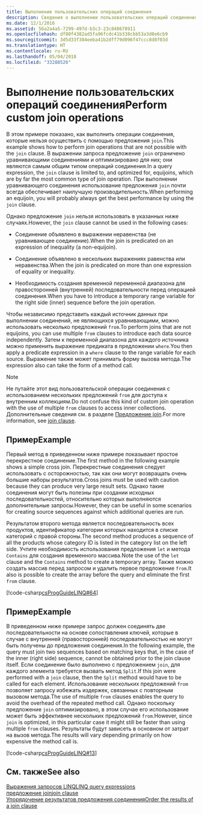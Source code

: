 ```yaml
---
title: Выполнение пользовательских операций соединения
description: Сведения о выполнении пользовательских операций соединения.
ms.date: 12/1/2016
ms.assetid: 56a2a4a5-7299-497d-b3c3-23c848678911
ms.openlocfilehash: df80f4382ad5fa96fcdc41b338cbb53a3d8e6cb9
ms.sourcegitcommit: 3d5d33f384eeba41b2dff79d096f47ccc8d8f03d
ms.translationtype: HT
ms.contentlocale: ru-RU
ms.lasthandoff: 05/04/2018
ms.locfileid: "33288526"
---
```

# <a name="perform-custom-join-operations"></a><span data-ttu-id="18baf-103">Выполнение пользовательских операций соединения</span><span class="sxs-lookup"><span data-stu-id="18baf-103">Perform custom join operations</span></span>

<span data-ttu-id="18baf-104">В этом примере показано, как выполнить операции соединения, которые нельзя осуществить с помощью предложения `join`.</span><span class="sxs-lookup"><span data-stu-id="18baf-104">This example shows how to perform join operations that are not possible with the `join` clause.</span></span> <span data-ttu-id="18baf-105">В выражении запроса предложение `join` ограничено уравнивающими соединениями и оптимизировано для них; они являются самым общим типом операций соединения.</span><span class="sxs-lookup"><span data-stu-id="18baf-105">In a query expression, the `join` clause is limited to, and optimized for, equijoins, which are by far the most common type of join operation.</span></span> <span data-ttu-id="18baf-106">При выполнении уравнивающего соединения использование предложения `join` почти всегда обеспечивает наилучшую производительность.</span><span class="sxs-lookup"><span data-stu-id="18baf-106">When performing an equijoin, you will probably always get the best performance by using the `join` clause.</span></span>  
  
 <span data-ttu-id="18baf-107">Однако предложение `join` нельзя использовать в указанных ниже случаях.</span><span class="sxs-lookup"><span data-stu-id="18baf-107">However, the `join` clause cannot be used in the following cases:</span></span>  
  
-   <span data-ttu-id="18baf-108">Соединение объявлено в выражении неравенства (не уравнивающее соединение).</span><span class="sxs-lookup"><span data-stu-id="18baf-108">When the join is predicated on an expression of inequality (a non-equijoin).</span></span>  
  
-   <span data-ttu-id="18baf-109">Соединение объявлено в нескольких выражениях равенства или неравенства.</span><span class="sxs-lookup"><span data-stu-id="18baf-109">When the join is predicated on more than one expression of equality or inequality.</span></span>  
  
-   <span data-ttu-id="18baf-110">Необходимость создания временной переменной диапазона для правосторонней (внутренней) последовательности перед операцией соединения.</span><span class="sxs-lookup"><span data-stu-id="18baf-110">When you have to introduce a temporary range variable for the right side (inner) sequence before the join operation.</span></span>  
  
 <span data-ttu-id="18baf-111">Чтобы независимо представить каждый источник данных при выполнении соединений, не являющихся уравнивающими, можно использовать несколько предложений `from`.</span><span class="sxs-lookup"><span data-stu-id="18baf-111">To perform joins that are not equijoins, you can use multiple `from` clauses to introduce each data source independently.</span></span> <span data-ttu-id="18baf-112">Затем к переменной диапазона для каждого источника можно применить выражение предиката в предложении `where`.</span><span class="sxs-lookup"><span data-stu-id="18baf-112">You then apply a predicate expression in a `where` clause to the range variable for each source.</span></span> <span data-ttu-id="18baf-113">Выражение также может принимать форму вызова метода.</span><span class="sxs-lookup"><span data-stu-id="18baf-113">The expression also can take the form of a method call.</span></span>  
  
> [!NOTE]
>  <span data-ttu-id="18baf-114">Не путайте этот вид пользовательской операции соединения с использованием нескольких предложений `from` для доступа к внутренним коллекциям.</span><span class="sxs-lookup"><span data-stu-id="18baf-114">Do not confuse this kind of custom join operation with the use of multiple `from` clauses to access inner collections.</span></span> <span data-ttu-id="18baf-115">Дополнительные сведения см. в разделе [Предложение join](../language-reference/keywords/join-clause.md).</span><span class="sxs-lookup"><span data-stu-id="18baf-115">For more information, see [join clause](../language-reference/keywords/join-clause.md).</span></span>  
  
## <a name="example"></a><span data-ttu-id="18baf-116">Пример</span><span class="sxs-lookup"><span data-stu-id="18baf-116">Example</span></span>  
 <span data-ttu-id="18baf-117">Первый метод в приведенном ниже примере показывает простое перекрестное соединение.</span><span class="sxs-lookup"><span data-stu-id="18baf-117">The first method in the following example shows a simple cross join.</span></span> <span data-ttu-id="18baf-118">Перекрестные соединения следует использовать с осторожностью, так как они могут возвращать очень большие наборы результатов.</span><span class="sxs-lookup"><span data-stu-id="18baf-118">Cross joins must be used with caution because they can produce very large result sets.</span></span> <span data-ttu-id="18baf-119">Однако такие соединения могут быть полезны при создании исходных последовательностей, относительно которых выполняются дополнительные запросы.</span><span class="sxs-lookup"><span data-stu-id="18baf-119">However, they can be useful in some scenarios for creating source sequences against which additional queries are run.</span></span>  
  
 <span data-ttu-id="18baf-120">Результатом второго метода является последовательность всех продуктов, идентификатор категории которых находится в списке категорий с правой стороны.</span><span class="sxs-lookup"><span data-stu-id="18baf-120">The second method produces a sequence of all the products whose category ID is listed in the category list on the left side.</span></span> <span data-ttu-id="18baf-121">Учтите необходимость использования предложения `let` и метода `Contains` для создания временного массива.</span><span class="sxs-lookup"><span data-stu-id="18baf-121">Note the use of the `let` clause and the `Contains` method to create a temporary array.</span></span> <span data-ttu-id="18baf-122">Также можно создать массив перед запросом и удалить первое предложение `from`.</span><span class="sxs-lookup"><span data-stu-id="18baf-122">It also is possible to create the array before the query and eliminate the first `from` clause.</span></span>  
  
 [!code-csharp[csProgGuideLINQ#64](../../../samples/snippets/csharp/concepts/linq/how-to-perform-custom-join-operations_1.cs)]  
  
## <a name="example"></a><span data-ttu-id="18baf-123">Пример</span><span class="sxs-lookup"><span data-stu-id="18baf-123">Example</span></span>  
 <span data-ttu-id="18baf-124">В приведенном ниже примере запрос должен соединять две последовательности на основе сопоставления ключей, которые в случае с внутренней (правосторонней) последовательностью не могут быть получены до предложения соединения.</span><span class="sxs-lookup"><span data-stu-id="18baf-124">In the following example, the query must join two sequences based on matching keys that, in the case of the inner (right side) sequence, cannot be obtained prior to the join clause itself.</span></span> <span data-ttu-id="18baf-125">Если соединение было выполнено с предложением `join`, для каждого элемента требуется вызвать метод `Split`.</span><span class="sxs-lookup"><span data-stu-id="18baf-125">If this join were performed with a `join` clause, then the `Split` method would have to be called for each element.</span></span> <span data-ttu-id="18baf-126">Использование нескольких предложений `from` позволяет запросу избежать издержек, связанных с повторным вызовом метода.</span><span class="sxs-lookup"><span data-stu-id="18baf-126">The use of multiple `from` clauses enables the query to avoid the overhead of the repeated method call.</span></span> <span data-ttu-id="18baf-127">Однако поскольку предложение `join` оптимизировано, в этом случае его использование может быть эффективнее нескольких предложений `from`.</span><span class="sxs-lookup"><span data-stu-id="18baf-127">However, since `join` is optimized, in this particular case it might still be faster than using multiple `from` clauses.</span></span> <span data-ttu-id="18baf-128">Результаты будут зависеть в основном от затрат на вызов метода.</span><span class="sxs-lookup"><span data-stu-id="18baf-128">The results will vary depending primarily on how expensive the method call is.</span></span>  
  
 [!code-csharp[csProgGuideLINQ#13](../../../samples/snippets/csharp/concepts/linq/how-to-perform-custom-join-operations_2.cs)]  
  
## <a name="see-also"></a><span data-ttu-id="18baf-129">См. также</span><span class="sxs-lookup"><span data-stu-id="18baf-129">See also</span></span>  
 [<span data-ttu-id="18baf-130">Выражения запросов LINQ</span><span class="sxs-lookup"><span data-stu-id="18baf-130">LINQ query expressions</span></span>](index.md)  
 [<span data-ttu-id="18baf-131">предложение join</span><span class="sxs-lookup"><span data-stu-id="18baf-131">join clause</span></span>](../language-reference/keywords/join-clause.md)  
 [<span data-ttu-id="18baf-132">Упорядочение результатов предложения соединения</span><span class="sxs-lookup"><span data-stu-id="18baf-132">Order the results of a join clause</span></span>](order-the-results-of-a-join-clause.md)
